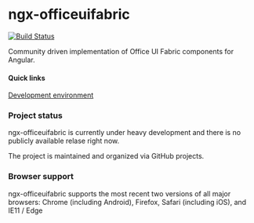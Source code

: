 # ngx-officeuifabric

[![Build Status](https://travis-ci.com/pterblgh/ngx-officeuifabric.svg?token=wjpawZuRgMUoW7YBWy4W&branch=travis)](https://travis-ci.com/pterblgh/ngx-officeuifabric)

Community driven implementation of Office UI Fabric components for Angular.

#### Quick links
[Development environment](./DEV_ENVIRONMENT.MD)

### Project status

ngx-officeuifabric is currently under heavy development and there is no publicly available relase right now.

The project is maintained and organized via GitHub projects.


### Browser support
ngx-officeuifabric supports the most recent two versions of all major browsers:
Chrome (including Android), Firefox, Safari (including iOS), and IE11 / Edge

